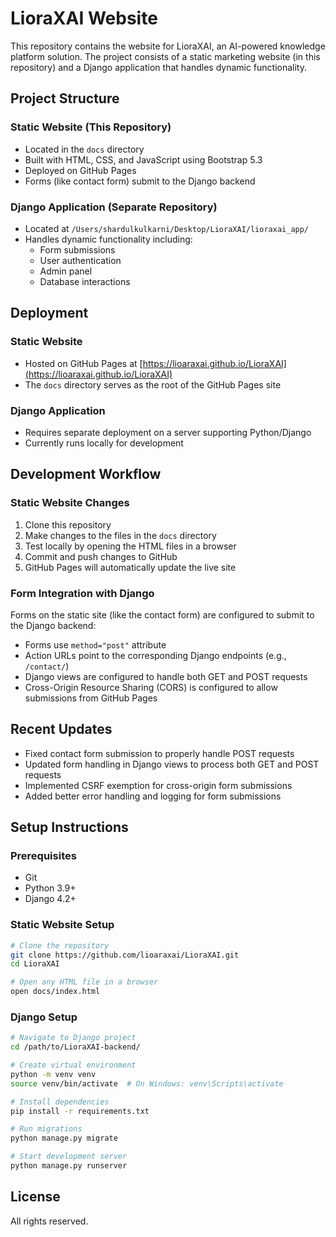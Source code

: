 # LioraXAI Website

This repository contains the website for LioraXAI, an AI-powered knowledge platform solution. The project consists of a static marketing website (in this repository) and a Django application that handles dynamic functionality.

## Project Structure

### Static Website (This Repository)
- Located in the `docs` directory
- Built with HTML, CSS, and JavaScript using Bootstrap 5.3
- Deployed on GitHub Pages
- Forms (like contact form) submit to the Django backend

### Django Application (Separate Repository)
- Located at `/Users/shardulkulkarni/Desktop/LioraXAI/lioraxai_app/`
- Handles dynamic functionality including:
  - Form submissions
  - User authentication
  - Admin panel
  - Database interactions

## Deployment

### Static Website
- Hosted on GitHub Pages at [https://lioaraxai.github.io/LioraXAI](https://lioaraxai.github.io/LioraXAI)
- The `docs` directory serves as the root of the GitHub Pages site

### Django Application
- Requires separate deployment on a server supporting Python/Django
- Currently runs locally for development

## Development Workflow

### Static Website Changes
1. Clone this repository
2. Make changes to the files in the `docs` directory
3. Test locally by opening the HTML files in a browser
4. Commit and push changes to GitHub
5. GitHub Pages will automatically update the live site

### Form Integration with Django
Forms on the static site (like the contact form) are configured to submit to the Django backend:
- Forms use `method="post"` attribute
- Action URLs point to the corresponding Django endpoints (e.g., `/contact/`)
- Django views are configured to handle both GET and POST requests
- Cross-Origin Resource Sharing (CORS) is configured to allow submissions from GitHub Pages

## Recent Updates
- Fixed contact form submission to properly handle POST requests
- Updated form handling in Django views to process both GET and POST requests
- Implemented CSRF exemption for cross-origin form submissions
- Added better error handling and logging for form submissions

## Setup Instructions

### Prerequisites
- Git
- Python 3.9+
- Django 4.2+

### Static Website Setup
```bash
# Clone the repository
git clone https://github.com/lioaraxai/LioraXAI.git
cd LioraXAI

# Open any HTML file in a browser
open docs/index.html
```

### Django Setup
```bash
# Navigate to Django project
cd /path/to/LioraXAI-backend/

# Create virtual environment
python -m venv venv
source venv/bin/activate  # On Windows: venv\Scripts\activate

# Install dependencies
pip install -r requirements.txt

# Run migrations
python manage.py migrate

# Start development server
python manage.py runserver
```

## License

All rights reserved. 
